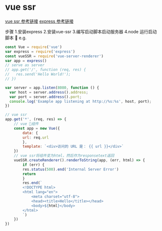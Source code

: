 # vue ssr
[vue ssr 参考链接](https://ssr.vuejs.org/zh/structure.html)
[express 参考链接](http://www.expressjs.com.cn/guide/routing.html)

步骤
    1.安装express
    2.安装vue-ssr
    3.编写启动脚本启动服务器
    4.node 运行启动脚本

e.g.
```javascript
const Vue = require('vue')
var express = require('express')
const vueSSR = require('vue-server-renderer')
var app = express()
// serve as server
// app.get('/', function (req, res) {
//   res.send('Hello World!');
// })

var server = app.listen(8080, function () {
  var host = server.address().address;
  var port = server.address().port;
  console.log('Example app listening at http://%s:%s', host, port);
})

// vue ssr
app.get('*', (req, res) => {
    // vue 组件
    const app = new Vue({
        data: {
        url: req.url
        },
        template: `<div>访问的 URL 是： {{ url }}</div>`
    })
    // vue ssr将组件变为html，然后作为responsetext返回
    vueSSR.createRenderer().renderToString(app, (err, html) => {
        if (err) {
        res.status(500).end('Internal Server Error')
        return
        }
        res.end(`
        <!DOCTYPE html>
        <html lang="en">
            <meta charset="utf-8">
            <head><title>Hello</title></head>
            <body>${html}</body>
        </html>
        `)
    })
})
```